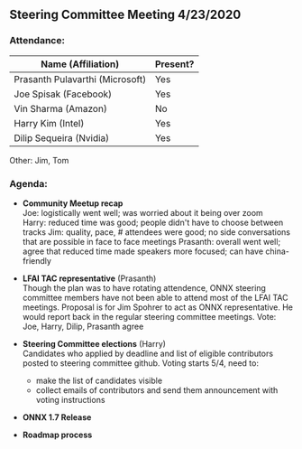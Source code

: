 ## Steering Committee Meeting 4/23/2020

### Attendance:

| Name (Affiliation) | Present? |
| ------------------------------- | --- |
| Prasanth Pulavarthi (Microsoft) | Yes |
| Joe Spisak (Facebook)           | Yes |
| Vin Sharma (Amazon)             | No | 
| Harry Kim (Intel)               | Yes |
| Dilip Sequeira (Nvidia)         | Yes |


Other: Jim, Tom

### Agenda:

* **Community Meetup recap**  
Joe: logistically went well; was worried about it being over zoom  
Harry: reduced time was good; people didn't have to choose between tracks
Jim: quality, pace, # attendees were good; no side conversations that are possible in face to face meetings
Prasanth: overall went well; agree that reduced time made speakers more focused; can have china-friendly

* **LFAI TAC representative** (Prasanth)  
Though the plan was to have rotating attendence, ONNX steering committee members have not been able to attend most of the LFAI TAC meetings.
Proposal is for Jim Spohrer to act as ONNX representative. He would report back in the regular steering committee meetings.
Vote: Joe, Harry, Dilip, Prasanth agree

* **Steering Committee elections** (Harry)  
Candidates who applied by deadline and list of eligible contributors posted to steering committee github.
Voting starts 5/4, need to:
  * make the list of candidates visible
  * collect emails of contributors and send them announcement with voting instructions

* **ONNX 1.7 Release**  

* **Roadmap process**  



